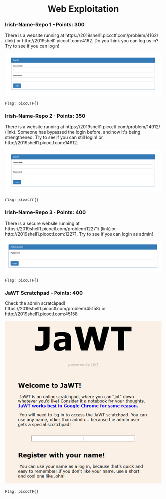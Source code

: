 
<h1 align="center">Web Exploitation</h1>


<h3>Irish-Name-Repo 1 - Points: 300</h3>
There is a website running at https://2019shell1.picoctf.com/problem/4162/ (link) or http://2019shell1.picoctf.com:4162. Do you think you can log us in? Try to see if you can login!

<p align="center"><img src="../Files/web1_2.png"></img></p>

``` shell
Flag: picoCTF{}
```


<h3>Irish-Name-Repo 2 - Points: 350</h3>
There is a website running at https://2019shell1.picoctf.com/problem/14912/ (link). Someone has bypassed the login before, and now it's being strengthened. Try to see if you can still login! or http://2019shell1.picoctf.com:14912.

<p align="center"><img src="../Files/web1_2.png"></img></p>

``` shell
Flag: picoCTF{}
```


<h3>Irish-Name-Repo 3 - Points: 400</h3>
There is a secure website running at https://2019shell1.picoctf.com/problem/12271/ (link) or http://2019shell1.picoctf.com:12271. Try to see if you can login as admin!

<p align="center"><img src="../Files/web3.png"></img></p>

``` shell
Flag: picoCTF{}
```


<h3>JaWT Scratchpad - Points: 400</h3>
Check the admin scratchpad! https://2019shell1.picoctf.com/problem/45158/ or http://2019shell1.picoctf.com:45158

<p align="center"><img src="../Files/jawt.png"></img></p>

``` shell
Flag: picoCTF{}
```
